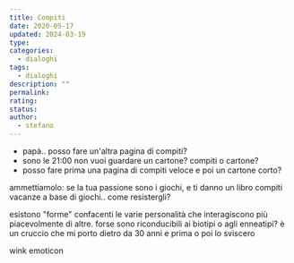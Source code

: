 ```yaml
---
title: Compiti
date: 2020-05-17
updated: 2024-03-19
type: 
categories:
  - dialoghi
tags:
  - dialoghi
description: ""
permalink: 
rating: 
status: 
author:
  - stefano
---
```


- papà.. posso fare un'altra pagina di compiti?
- sono le 21:00 non vuoi guardare un cartone? compiti o cartone?
- posso fare prima una pagina di compiti veloce e poi un cartone corto?

ammettiamolo: se la tua passione sono i giochi, e ti danno un libro compiti vacanze a base di giochi.. come resistergli?

esistono "forme" confacenti le varie personalità che interagiscono più piacevolmente di altre. forse sono riconducibili ai biotipi o agli enneatipi? è un cruccio che mi porto dietro da 30 anni e prima o poi lo sviscero

wink emoticon

